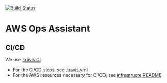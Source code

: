 [![Build Status](https://travis-ci.org/ZenChair/aws-ops-assistant.svg?branch=master)](https://travis-ci.org/ZenChair/aws-ops-assistant)

# AWS Ops Assistant

## CI/CD

We use [Travis CI](https://travis-ci.org/ZenChair/aws-ops-assistant).

* For the CI/CD steps, see [.travis.yml](./travis.yml)
* For the AWS resources necessary for CI/CD, see [infrastrucre README](./infrastructure/README.md)
